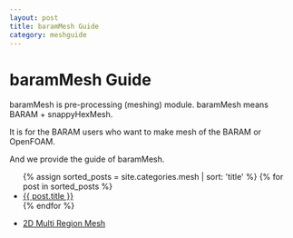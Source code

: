 ```yaml
---
layout: post
title: baramMesh Guide
category: meshguide
---
```


# baramMesh Guide 

baramMesh is pre-processing (meshing) module. baramMesh means BARAM + snappyHexMesh.

It is for the BARAM users who want to make mesh of the BARAM or OpenFOAM.

And we provide the guide of baramMesh.

<ul>
  {% assign sorted_posts = site.categories.mesh | sort: 'title' %}
  {% for post in sorted_posts %}
    <li><a href="{{ site.baseurl }}{{ post.url }}">{{ post.title }}</a></li>
  {% endfor %}
</ul>

* [2D Multi Region Mesh](https://drive.google.com/file/d/1e1G92wd9SFeuzXfLqCYTL9HUCeqw5Tp3/view?usp=sharing)